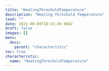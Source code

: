 ```yaml
---
title: "HeatingThresholdTemperature"
description: "Heating Threshold Temperature"
lead: ""
date: 2021-08-09T18:32:49.968Z
draft: false
images: []
menu:
  docs:
    parent: "characteristic"
toc: true
characteristic:
  name: "HeatingThresholdTemperature"
---
```

